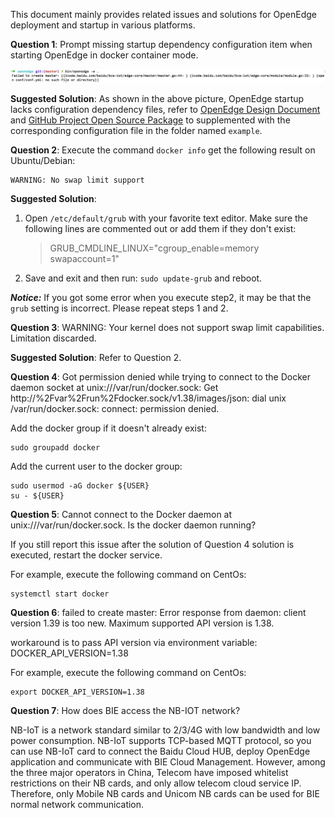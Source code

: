 This document mainly provides related issues and solutions for OpenEdge deployment and startup in various platforms.

**Question 1**: Prompt missing startup dependency configuration item when starting OpenEdge in docker container mode.

![Picture](../images/setup/docker-engine-conf-miss.png)

**Suggested Solution**: As shown in the above picture, OpenEdge startup lacks configuration dependency files, refer to [OpenEdge Design Document](./overview/OpenEdge-design.md) and [GitHub Project Open Source Package](https://github.com/baidu/openedge) to supplemented with the corresponding configuration file in the folder named `example`.

**Question 2**: Execute the command `docker info` get the following result on Ubuntu/Debian:

```
WARNING: No swap limit support
```

**Suggested Solution**:

1. Open `/etc/default/grub` with your favorite text editor. Make sure the following lines are commented out or add them if they don't exist:

	> GRUB_CMDLINE_LINUX="cgroup_enable=memory swapaccount=1"

2. Save and exit and then run: `sudo update-grub` and reboot.

***Notice:*** If you got some error when you execute step2, it may be that the `grub` setting is incorrect. Please repeat steps 1 and 2.

**Question 3**: WARNING: Your kernel does not support swap limit capabilities. Limitation discarded.

**Suggested Solution**: Refer to Question 2.

**Question 4**: Got permission denied while trying to connect to the Docker daemon socket at unix:///var/run/docker.sock: Get http://%2Fvar%2Frun%2Fdocker.sock/v1.38/images/json: dial unix /var/run/docker.sock: connect: permission denied.

Add the docker group if it doesn't already exist:

```shell
sudo groupadd docker
```

Add the current user to the docker group:

```shell
sudo usermod -aG docker ${USER}
su - ${USER}
``` 

**Question 5**: Cannot connect to the Docker daemon at unix:///var/run/docker.sock. Is the docker daemon running?

If you still report this issue after the solution of Question 4 solution is executed, restart the docker service.

For example, execute the following command on CentOs:

```shell
systemctl start docker
```

**Question 6**: failed to create master: Error response from daemon: client version 1.39 is too new. Maximum supported API version is 1.38.

workaround is to pass API version via environment variable:
DOCKER_API_VERSION=1.38

For example, execute the following command on CentOs:

```shell
export DOCKER_API_VERSION=1.38
```

**Question 7**: How does BIE access the NB-IOT network?

NB-IoT is a network standard similar to 2/3/4G with low bandwidth and low power consumption. NB-IoT supports TCP-based MQTT protocol, so you can use NB-IoT card to connect the Baidu Cloud HUB, deploy OpenEdge application and communicate with BIE Cloud Management. However, among the three major operators in China, Telecom have imposed whitelist restrictions on their NB cards, and only allow telecom cloud service IP. Therefore, only Mobile NB cards and Unicom NB cards can be used for BIE normal network communication.